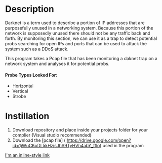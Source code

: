# Description
Darknet is a term used to describe a portion of IP addresses that are purposefully unused in a networking system. Because this portion of the network is supposedly unused there should not be any traffic back and forth. By monitoring this section, we can use it as a trap to detect potential probs searching for open IPs and ports that can be used to attack the system such as a DDoS attack. 

This program takes a Pcap file that has been monitoring a daknet trap on a network system and analyses it for potential probs.

#### Probe Types Looked For:
- Horizontal
- Vertical
- Strobe

# Instillation
1.	Download repository and place inside your projects folder for your complier (Visual studio recommended)
2.	Download the [pcap file] ( https://drive.google.com/open?id=1jWuCKoDL5kHzjsJhS9TyHVh4abY_fflo) used in the program

[I'm an inline-style link](https://www.google.com)


